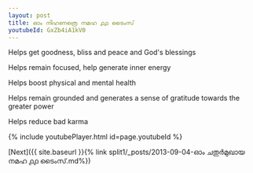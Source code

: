 ```yaml
---
layout: post
title: ഓം നിഹണത്രെ നമഹ ൧൧ ടൈംസ്
youtubeId: GxZb4iA1kV0
---
```

 
 
Helps get goodness, bliss and peace and God's blessings
 
Helps remain focused, help generate inner energy 
 
Helps boost physical and mental health 
 
Helps remain grounded and generates a sense of gratitude towards the greater power 
 
Helps reduce bad karma
 
 
 
 


{% include youtubePlayer.html id=page.youtubeId %}
 
[Next]({{ site.baseurl }}{% link  split1/_posts/2013-09-04-ഓം ചതുർമുഖായ നമഹ ൧൧ ടൈംസ്.md%})
 
